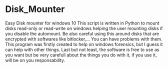 # Disk_Mounter
 Easy Disk mounter for windows 10
This script is written in Python to mount disks read-only or read-write on windows helping the user mounting disks if you disable the automount.
Be also careful using this around disks that are encrypted with softwares like bitlocker,... You can have problems with them.
This program was firstly created to help on windows forensics, but I guess it can help with other things.
Last but not least, the software is free to use as you want but be very carefull about the things you do with it, if you use it, will be on you responsability.
